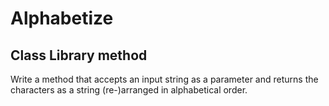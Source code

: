 # Alphabetize
## Class Library method

Write a method that accepts an input string as a parameter and returns the characters as a string (re-)arranged in alphabetical order.
